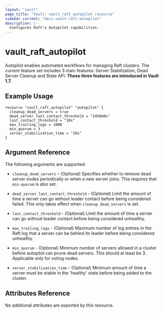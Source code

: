 ```yaml
---
layout: "vault"
page_title: "Vault: vault_raft_autopilot resource"
sidebar_current: "docs-vault-raft-autopilot"
description: |-
  Configures Raft's Autopilot capabilities.
---
```


# vault\_raft\_autopilot

Autopilot enables automated workflows for managing Raft clusters. The 
current feature set includes 3 main features: Server Stabilization, Dead 
Server Cleanup and State API. **These three features are introduced in 
Vault 1.7.**

## Example Usage

```hcl
resource "vault_raft_autopilot" "autopilot" {
  cleanup_dead_servers = true
  dead_server_last_contact_threshold = "24h0m0s"
  last_contact_threshold = "10s"
  max_trailing_logs = 1000
  min_quorum = 3
  server_stabilization_time = "10s"
}
```

## Argument Reference

The following arguments are supported:

- `cleanup_dead_servers` – (Optional) Specifies whether to remove dead server nodes
periodically or when a new server joins. This requires that `min-quorum` is also set.

- `dead_server_last_contact_threshold` - (Optional) Limit the amount of time a 
server can go without leader contact before being considered failed. This only takes
effect when `cleanup_dead_servers` is set.

- `last_contact_threshold` - (Optional) Limit the amount of time a server can go 
without leader contact before being considered unhealthy.

- `max_trailing_logs` - (Optional) Maximum number of log entries in the Raft log 
that a server can be behind its leader before being considered unhealthy.

- `min_quorum` - (Optional) Minimum number of servers allowed in a cluster before 
autopilot can prune dead servers. This should at least be 3. Applicable only for
voting nodes.

- `server_stabilization_time` - (Optional) Minimum amount of time a server must be 
stable in the 'healthy' state before being added to the cluster.

## Attributes Reference

No additional attributes are exported by this resource.

